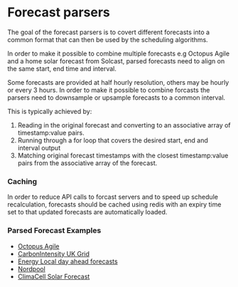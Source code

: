 # Forecast parsers

The goal of the forecast parsers is to covert different forecasts into a common format that can then be used by the scheduling algorithms.

In order to make it possible to combine multiple forecasts e.g Octopus Agile and a home solar forecast from Solcast, parsed forecasts need to align on the same start, end time and interval.

Some forecasts are provided at half hourly resolution, others may be hourly or every 3 hours. In order to make it possible to combine forcasts the parsers need to downsample or upsample forecasts to a common interval. 

This is typically achieved by:

1. Reading in the original forecast and converting to an associative array of timestamp:value pairs.
2. Running through a for loop that covers the desired start, end and interval output
3. Matching original forecast timestamps with the closest timestamp:value pairs from the associative array of the forecast.

### Caching

In order to reduce API calls to forcast servers and to speed up schedule recalculation, forecasts should be cached using redis with an expiry time set to that updated forecasts are automatically loaded.

### Parsed Forecast Examples

- [Octopus Agile](docs/forecasts/octopusagile)
- [CarbonIntensity UK Grid](docs/forecasts/carbonintensity)
- [Energy Local day ahead forecasts](docs/forecasts/energylocal)
- [Nordpool](docs/forecasts/nordpool)
- [ClimaCell Solar Forecast](docs/forecasts/climacell)
